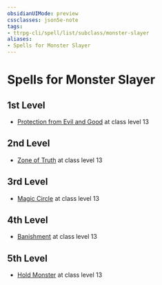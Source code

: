 ```yaml
---
obsidianUIMode: preview
cssclasses: json5e-note
tags:
- ttrpg-cli/spell/list/subclass/monster-slayer
aliases:
- Spells for Monster Slayer
---
```

# Spells for Monster Slayer

## 1st Level

- [Protection from Evil and Good](/3-Mechanics/CLI/spells/protection-from-evil-and-good-xphb.md "XPHB") at class level 13

## 2nd Level

- [Zone of Truth](/3-Mechanics/CLI/spells/zone-of-truth-xphb.md "XPHB") at class level 13

## 3rd Level

- [Magic Circle](/3-Mechanics/CLI/spells/magic-circle-xphb.md "XPHB") at class level 13

## 4th Level

- [Banishment](/3-Mechanics/CLI/spells/banishment-xphb.md "XPHB") at class level 13

## 5th Level

- [Hold Monster](/3-Mechanics/CLI/spells/hold-monster-xphb.md "XPHB") at class level 13